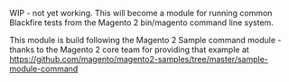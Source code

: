 WIP - not yet working. This will become a module for running common Blackfire tests from the Magento 2 bin/magento command line system.

This module is build following the Magento 2 Sample command module - thanks to the Magento 2 core team for providing that example at https://github.com/magento/magento2-samples/tree/master/sample-module-command
